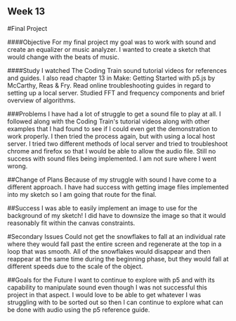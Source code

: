 ## Week 13

#Final Project

####Objective
For my final project my goal was to work with sound and create an equalizer or music analyzer. I wanted to create a sketch that would change with the beats of music.

####Study
I watched The Coding Train sound tutorial videos for references and guides. I also read chapter 13 in Make: Getting Started with p5.js by McCarthy, Reas & Fry. Read online troubleshooting guides in regard to setting up a local server. Studied FFT and frequency components and brief overview of algorithms.

###Problems
I have had a lot of struggle to get a sound file to play at all. I followed along with the Coding Train's tutorial videos along with other examples that I had found to see if I could even get the demonstration to work properly. I then tried the process again, but with using a local host server. I tried two different methods of local server and tried to troubleshoot chrome and firefox so that I would be able to allow the audio file. Still no success with sound files being implemented. I am not sure where I went wrong.

##Change of Plans
Because of my struggle with sound I have come to a different approach. I have had success with getting image files implemented into my sketch so I am going that route for the final.

##Success
I was able to easily implement an image to use for the background of my sketch! I did have to downsize the image so that it would reasonably fit within the canvas constraints.

#Secondary Issues
Could not get the snowflakes to fall at an individual rate where they would fall past the entire screen and regenerate at the top in a loop that was smooth. All of the snowflakes would disappear and then reappear at the same time during the beginning phase, but they would fall at different speeds due to the scale of the object.

##Goals for the Future
I want to continue to explore with p5 and with its capability to manipulate sound even though I was not successful this project in that aspect. I would love to be able to get whatever I was struggling with to be sorted out so then I can continue to explore what can be done with audio using the p5 reference guide.
